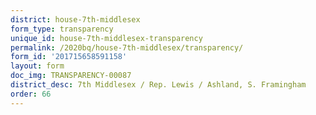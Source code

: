 ```yaml
---
district: house-7th-middlesex
form_type: transparency
unique_id: house-7th-middlesex-transparency
permalink: /2020bq/house-7th-middlesex/transparency/
form_id: '201715658591158'
layout: form
doc_img: TRANSPARENCY-00087
district_desc: 7th Middlesex / Rep. Lewis / Ashland, S. Framingham
order: 66
---
```

